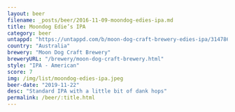 ```yaml
---
layout: beer
filename: _posts/beer/2016-11-09-moondog-edies-ipa.md
title: Moondog Edie’s IPA
category: beer
untappd: "https://untappd.com/b/moon-dog-craft-brewery-edies-ipa/3147869"
country: "Australia"
brewery: "Moon Dog Craft Brewery"
breweryURL: "/brewery/moon-dog-craft-brewery.html"
style: "IPA - American"
score: 7
img: /img/list/moondog-edies-ipa.jpeg
beer-date: "2019-11-22"
desc: "Standard IPA with a little bit of dank hops"
permalink: /beer/:title.html
---
```

